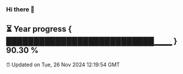 ### Hi there 👋
⏳ Year progress { ███████████████████████████▁▁▁ } 90.30 %
---
⏰ Updated on Tue, 26 Nov 2024 12:19:54 GMT

